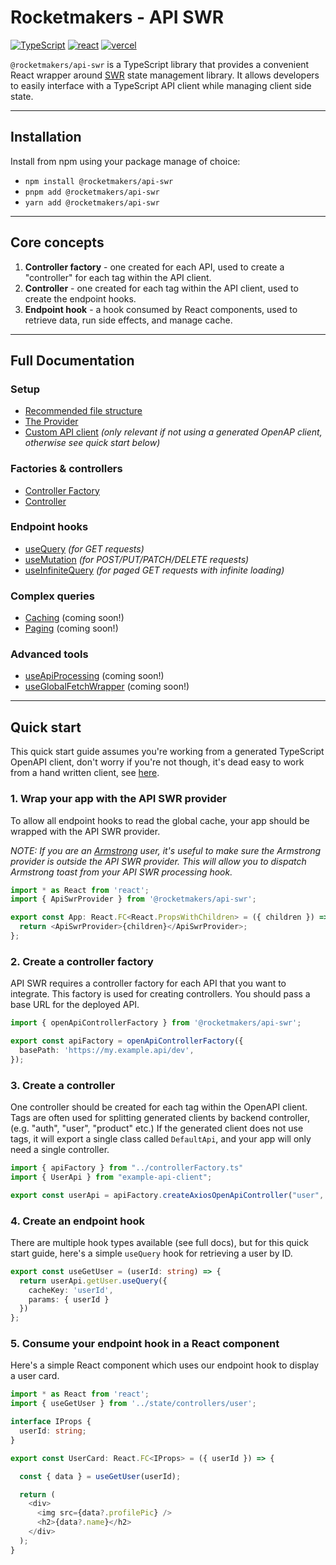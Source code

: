 # Rocketmakers - API SWR

[![TypeScript][typescript-badge]][typescript-url]
[![react][react-badge]][react-url]
[![vercel][vercel-badge]][vercel-url]

`@rocketmakers/api-swr` is a TypeScript library that provides a convenient React wrapper around [SWR](https://swr.vercel.app/) state management library. It allows developers to easily interface with a TypeScript API client while managing client side state.

---

## Installation

Install from npm using your package manage of choice:

- `npm install @rocketmakers/api-swr`
- `pnpm add @rocketmakers/api-swr`
- `yarn add @rocketmakers/api-swr`

---

## Core concepts

1. **Controller factory** - one created for each API, used to create a "controller" for each tag within the API client.
2. **Controller** - one created for each tag within the API client, used to create the endpoint hooks.
3. **Endpoint hook** - a hook consumed by React components, used to retrieve data, run side effects, and manage cache.

---

## Full Documentation

### Setup

- [Recommended file structure](docs/file-structure.md)
- [The Provider](docs/provider.md)
- [Custom API client](docs/custom-api-client.md) _(only relevant if not using a generated OpenAP client, otherwise see quick start below)_

### Factories & controllers

- [Controller Factory](docs/controller-factory.md)
- [Controller](docs/controller.md)

### Endpoint hooks

- [useQuery](docs/use-query.md) _(for GET requests)_
- [useMutation](docs/use-query.md) _(for POST/PUT/PATCH/DELETE requests)_
- [useInfiniteQuery](docs/use-infinite-query.md) _(for paged GET requests with infinite loading)_

### Complex queries

- [Caching](docs/caching.md) (coming soon!)
- [Paging](docs/paging.md) (coming soon!)

### Advanced tools

- [useApiProcessing](docs/api-processing.md) (coming soon!)
- [useGlobalFetchWrapper](docs/global-fetch-wrapper.md) (coming soon!)

---

## Quick start

This quick start guide assumes you're working from a generated TypeScript OpenAPI client, don't worry if you're not though, it's dead easy to work from a hand written client, see [here](docs/custom-api-client.md).

### 1. Wrap your app with the API SWR provider

To allow all endpoint hooks to read the global cache, your app should be wrapped with the API SWR provider.

_NOTE: If you are an [Armstrong](https://github.com/Rocketmakers/armstrong-edge) user, it's useful to make sure the Armstrong provider is outside the API SWR provider. This will allow you to dispatch Armstrong toast from your API SWR processing hook._

```TypeScript
import * as React from 'react';
import { ApiSwrProvider } from '@rocketmakers/api-swr';

export const App: React.FC<React.PropsWithChildren> = ({ children }) => {
  return <ApiSwrProvider>{children}</ApiSwrProvider>;
};
```

### 2. Create a controller factory

API SWR requires a controller factory for each API that you want to integrate. This factory is used for creating controllers. You should pass a base URL for the deployed API.

```TypeScript
import { openApiControllerFactory } from '@rocketmakers/api-swr';

export const apiFactory = openApiControllerFactory({
  basePath: 'https://my.example.api/dev',
});
```

### 3. Create a controller

One controller should be created for each tag within the OpenAPI client. Tags are often used for splitting generated clients by backend controller, (e.g. "auth", "user", "product" etc.) If the generated client does not use tags, it will export a single class called `DefaultApi`, and your app will only need a single controller.

```TypeScript
import { apiFactory } from "../controllerFactory.ts"
import { UserApi } from "example-api-client";

export const userApi = apiFactory.createAxiosOpenApiController("user", UserApi);
```

### 4. Create an endpoint hook

There are multiple hook types available (see full docs), but for this quick start guide, here's a simple `useQuery` hook for retrieving a user by ID.

```TypeScript
export const useGetUser = (userId: string) => {
  return userApi.getUser.useQuery({
    cacheKey: 'userId',
    params: { userId }
  })
};
```

### 5. Consume your endpoint hook in a React component

Here's a simple React component which uses our endpoint hook to display a user card.

```TypeScript
import * as React from 'react';
import { useGetUser } from '../state/controllers/user';

interface IProps {
  userId: string;
}

export const UserCard: React.FC<IProps> = ({ userId }) => {

  const { data } = useGetUser(userId);

  return (
    <div>
      <img src={data?.profilePic} />
      <h2>{data?.name}</h2>
    </div>
  );
}
```

[typescript-badge]: https://img.shields.io/badge/typescript-%23007ACC.svg?style=for-the-badge&logo=typescript&logoColor=white
[react-badge]: https://img.shields.io/badge/react-%2320232a.svg?style=for-the-badge&logo=react&logoColor=%2361DAFB
[vercel-badge]: https://img.shields.io/badge/vercel-%23000000.svg?style=for-the-badge&logo=vercel&logoColor=white
[typescript-url]: https://github.com/microsoft/TypeScript
[react-url]: https://react.dev
[vercel-url]: https://swr.vercel.app
